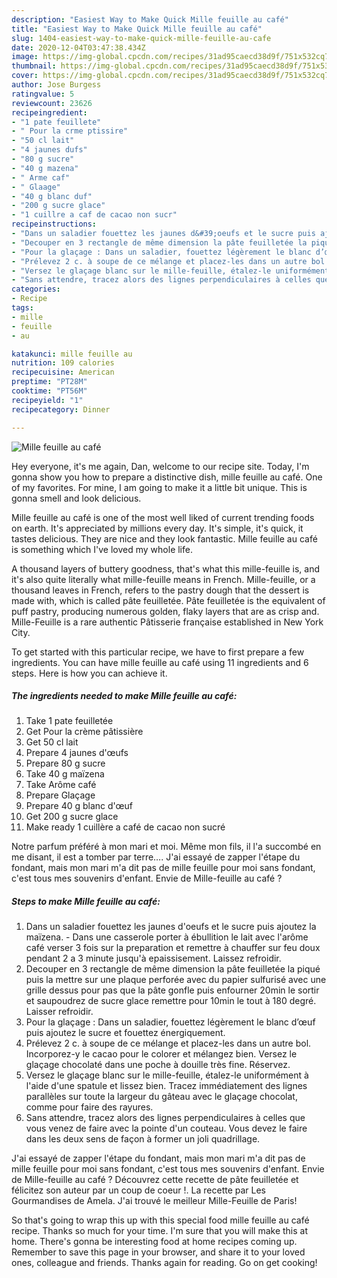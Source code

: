```yaml
---
description: "Easiest Way to Make Quick Mille feuille au café"
title: "Easiest Way to Make Quick Mille feuille au café"
slug: 1404-easiest-way-to-make-quick-mille-feuille-au-cafe
date: 2020-12-04T03:47:38.434Z
image: https://img-global.cpcdn.com/recipes/31ad95caecd38d9f/751x532cq70/mille-feuille-au-cafe-photo-principale-de-la-recette.jpg
thumbnail: https://img-global.cpcdn.com/recipes/31ad95caecd38d9f/751x532cq70/mille-feuille-au-cafe-photo-principale-de-la-recette.jpg
cover: https://img-global.cpcdn.com/recipes/31ad95caecd38d9f/751x532cq70/mille-feuille-au-cafe-photo-principale-de-la-recette.jpg
author: Jose Burgess
ratingvalue: 5
reviewcount: 23626
recipeingredient:
- "1 pate feuillete"
- " Pour la crme ptissire"
- "50 cl lait"
- "4 jaunes dufs"
- "80 g sucre"
- "40 g mazena"
- " Arme caf"
- " Glaage"
- "40 g blanc duf"
- "200 g sucre glace"
- "1 cuillre a caf de cacao non sucr"
recipeinstructions:
- "Dans un saladier fouettez les jaunes d&#39;oeufs et le sucre puis ajoutez la maïzena. Dans une casserole porter à ébullition le lait avec l&#39;arôme café verser 3 fois sur la preparation et remettre à chauffer sur feu doux pendant 2 a 3 minute jusqu&#39;à epaissisement. Laissez refroidir."
- "Decouper en 3 rectangle de même dimension la pâte feuilletée la piqué puis la mettre sur une plaque perforée avec du papier sulfurisé avec une grille dessus pour pas que la pâte gonfle puis enfourner 20min le sortir et saupoudrez de sucre glace remettre pour 10min le tout à 180 degré. Laisser refroidir."
- "Pour la glaçage : Dans un saladier, fouettez légèrement le blanc d’œuf puis ajoutez le sucre et fouettez énergiquement."
- "Prélevez 2 c. à soupe de ce mélange et placez-les dans un autre bol. Incorporez-y le cacao pour le colorer et mélangez bien. Versez le glaçage chocolaté dans une poche à douille très fine. Réservez."
- "Versez le glaçage blanc sur le mille-feuille, étalez-le uniformément à l&#39;aide d&#39;une spatule et lissez bien. Tracez immédiatement des lignes parallèles sur toute la largeur du gâteau avec le glaçage chocolat, comme pour faire des rayures."
- "Sans attendre, tracez alors des lignes perpendiculaires à celles que vous venez de faire avec la pointe d&#39;un couteau. Vous devez le faire dans les deux sens de façon à former un joli quadrillage."
categories:
- Recipe
tags:
- mille
- feuille
- au

katakunci: mille feuille au 
nutrition: 109 calories
recipecuisine: American
preptime: "PT28M"
cooktime: "PT56M"
recipeyield: "1"
recipecategory: Dinner

---
```



![Mille feuille au café](https://img-global.cpcdn.com/recipes/31ad95caecd38d9f/751x532cq70/mille-feuille-au-cafe-photo-principale-de-la-recette.jpg)

Hey everyone, it's me again, Dan, welcome to our recipe site. Today, I'm gonna show you how to prepare a distinctive dish, mille feuille au café. One of my favorites. For mine, I am going to make it a little bit unique. This is gonna smell and look delicious.

Mille feuille au café is one of the most well liked of current trending foods on earth. It's appreciated by millions every day. It's simple, it's quick, it tastes delicious. They are nice and they look fantastic. Mille feuille au café is something which I've loved my whole life.

A thousand layers of buttery goodness, that&#39;s what this mille-feuille is, and it&#39;s also quite literally what mille-feuille means in French. Mille-feuille, or a thousand leaves in French, refers to the pastry dough that the dessert is made with, which is called pâte feuilletée. Pâte feuilletée is the equivalent of puff pastry, producing numerous golden, flaky layers that are as crisp and. Mille-Feuille is a rare authentic Pâtisserie française established in New York City.


To get started with this particular recipe, we have to first prepare a few ingredients. You can have mille feuille au café using 11 ingredients and 6 steps. Here is how you can achieve it.

<!--inarticleads1-->

##### The ingredients needed to make Mille feuille au café:

1. Take 1 pate feuilletée
1. Get  Pour la crème pâtissière
1. Get 50 cl lait
1. Prepare 4 jaunes d&#39;œufs
1. Prepare 80 g sucre
1. Take 40 g maïzena
1. Take  Arôme café
1. Prepare  Glaçage
1. Prepare 40 g blanc d&#39;œuf
1. Get 200 g sucre glace
1. Make ready 1 cuillère a café de cacao non sucré


Notre parfum préféré à mon mari et moi. Même mon fils, il l&#39;a succombé en me disant, il est a tomber par terre…. J&#39;ai essayé de zapper l&#39;étape du fondant, mais mon mari m&#39;a dit pas de mille feuille pour moi sans fondant, c&#39;est tous mes souvenirs d&#39;enfant. Envie de Mille-feuille au café ? 

<!--inarticleads2-->

##### Steps to make Mille feuille au café:

1. Dans un saladier fouettez les jaunes d&#39;oeufs et le sucre puis ajoutez la maïzena. - Dans une casserole porter à ébullition le lait avec l&#39;arôme café verser 3 fois sur la preparation et remettre à chauffer sur feu doux pendant 2 a 3 minute jusqu&#39;à epaissisement. Laissez refroidir.
1. Decouper en 3 rectangle de même dimension la pâte feuilletée la piqué puis la mettre sur une plaque perforée avec du papier sulfurisé avec une grille dessus pour pas que la pâte gonfle puis enfourner 20min le sortir et saupoudrez de sucre glace remettre pour 10min le tout à 180 degré. Laisser refroidir.
1. Pour la glaçage : Dans un saladier, fouettez légèrement le blanc d’œuf puis ajoutez le sucre et fouettez énergiquement.
1. Prélevez 2 c. à soupe de ce mélange et placez-les dans un autre bol. Incorporez-y le cacao pour le colorer et mélangez bien. Versez le glaçage chocolaté dans une poche à douille très fine. Réservez.
1. Versez le glaçage blanc sur le mille-feuille, étalez-le uniformément à l&#39;aide d&#39;une spatule et lissez bien. Tracez immédiatement des lignes parallèles sur toute la largeur du gâteau avec le glaçage chocolat, comme pour faire des rayures.
1. Sans attendre, tracez alors des lignes perpendiculaires à celles que vous venez de faire avec la pointe d&#39;un couteau. Vous devez le faire dans les deux sens de façon à former un joli quadrillage.


J&#39;ai essayé de zapper l&#39;étape du fondant, mais mon mari m&#39;a dit pas de mille feuille pour moi sans fondant, c&#39;est tous mes souvenirs d&#39;enfant. Envie de Mille-feuille au café ? Découvrez cette recette de pâte feuilletée et félicitez son auteur par un coup de coeur !. La recette par Les Gourmandises de Amela. J&#39;ai trouvé le meilleur Mille-Feuille de Paris! 

So that's going to wrap this up with this special food mille feuille au café recipe. Thanks so much for your time. I'm sure that you will make this at home. There's gonna be interesting food at home recipes coming up. Remember to save this page in your browser, and share it to your loved ones, colleague and friends. Thanks again for reading. Go on get cooking!
